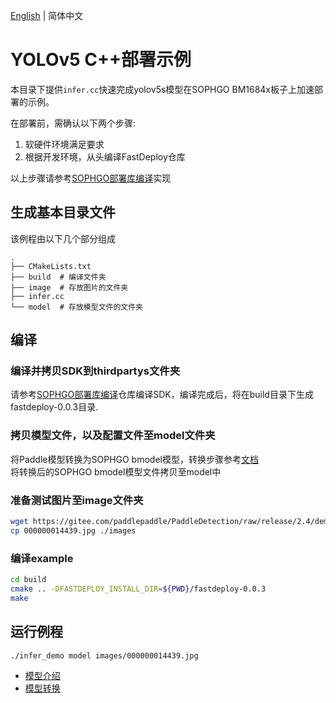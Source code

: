 [English](README.md) | 简体中文
# YOLOv5 C++部署示例

本目录下提供`infer.cc`快速完成yolov5s模型在SOPHGO BM1684x板子上加速部署的示例。

在部署前，需确认以下两个步骤:

1. 软硬件环境满足要求
2. 根据开发环境，从头编译FastDeploy仓库

以上步骤请参考[SOPHGO部署库编译](../../../../../../docs/cn/build_and_install/sophgo.md)实现

## 生成基本目录文件

该例程由以下几个部分组成
```text
.
├── CMakeLists.txt
├── build  # 编译文件夹
├── image  # 存放图片的文件夹
├── infer.cc
└── model  # 存放模型文件的文件夹
```

## 编译

### 编译并拷贝SDK到thirdpartys文件夹

请参考[SOPHGO部署库编译](../../../../../../docs/cn/build_and_install/sophgo.md)仓库编译SDK，编译完成后，将在build目录下生成fastdeploy-0.0.3目录.

### 拷贝模型文件，以及配置文件至model文件夹
将Paddle模型转换为SOPHGO bmodel模型，转换步骤参考[文档](../README.md)  
将转换后的SOPHGO bmodel模型文件拷贝至model中

### 准备测试图片至image文件夹
```bash
wget https://gitee.com/paddlepaddle/PaddleDetection/raw/release/2.4/demo/000000014439.jpg
cp 000000014439.jpg ./images
```

### 编译example

```bash
cd build
cmake .. -DFASTDEPLOY_INSTALL_DIR=${PWD}/fastdeploy-0.0.3
make
```

## 运行例程

```bash
./infer_demo model images/000000014439.jpg
```


- [模型介绍](../../)
- [模型转换](../)
